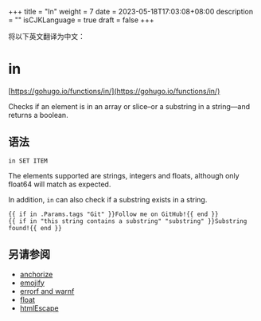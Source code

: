 +++
title = "In"
weight = 7
date = 2023-05-18T17:03:08+08:00
description = ""
isCJKLanguage = true
draft = false
+++

将以下英文翻译为中文：
# in

[https://gohugo.io/functions/in/](https://gohugo.io/functions/in/)

Checks if an element is in an array or slice–or a substring in a string—and returns a boolean.

## 语法

```
in SET ITEM
```

The elements supported are strings, integers and floats, although only float64 will match as expected.

In addition, `in` can also check if a substring exists in a string.

```go-html-template
{{ if in .Params.tags "Git" }}Follow me on GitHub!{{ end }}
{{ if in "this string contains a substring" "substring" }}Substring found!{{ end }}
```

## 另请参阅

- [anchorize](https://gohugo.io/functions/anchorize/)
- [emojify](https://gohugo.io/functions/emojify/)
- [errorf and warnf](https://gohugo.io/functions/errorf/)
- [float](https://gohugo.io/functions/float/)
- [htmlEscape](https://gohugo.io/functions/htmlescape/)
